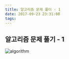 ```yaml
---
title: 알고리즘 문제 풀이 - 1
date: 2017-09-23 23:31:08
tags:
---
```


## 알고리즘 문제 풀기 - 1

![algorithm](/images/algorithm.png)
